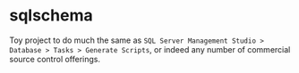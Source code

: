 # sqlschema

Toy project to do much the same as `SQL Server Management Studio > Database > Tasks > Generate Scripts`, or indeed any number of commercial source control offerings.
